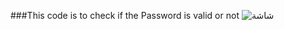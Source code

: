 
###This code is to check if the Password is valid or not 
![شاشة](https://github.com/Tojan-Naiem/Password-Flutter/assets/131993607/71d2a8ba-3c3f-4f2f-a43d-73da07b5ee5e)

